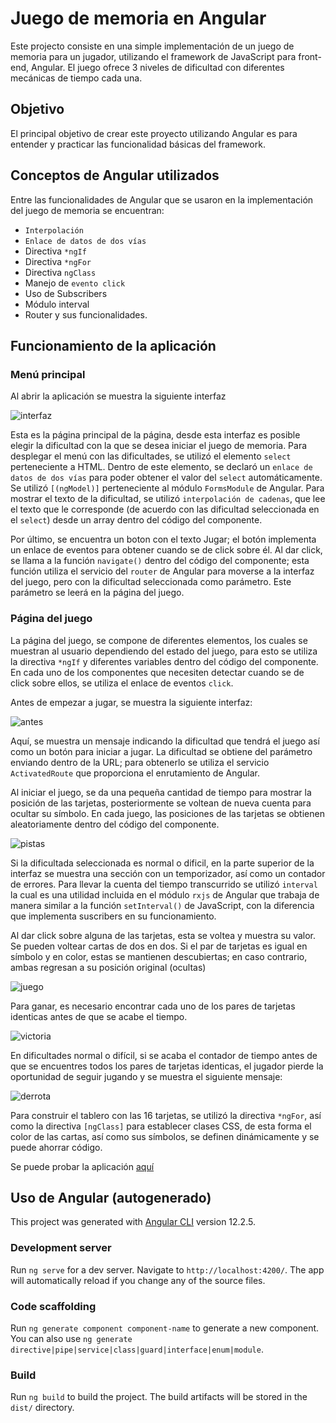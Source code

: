 # Juego de memoria en Angular

Este projecto consiste en una simple implementación de un juego de memoria para un jugador, utilizando el framework de JavaScript para front-end, Angular. El juego ofrece 3 niveles de dificultad con diferentes mecánicas de tiempo cada una. 

## Objetivo

El principal objetivo de crear este proyecto utilizando Angular es para entender y practicar las funcionalidad básicas del framework. 

## Conceptos de Angular utilizados

Entre las funcionalidades de Angular que se usaron en la implementación del juego de memoria se encuentran:

- ``Interpolación``
- `Enlace de datos de dos vías`
- Directiva ``*ngIf``
- Directiva ``*ngFor``
- Directiva ``ngClass``
- Manejo de ``evento click``
- Uso de Subscribers
- Módulo interval
- Router y sus funcionalidades. 

## Funcionamiento de la aplicación

### Menú principal

Al abrir la aplicación se muestra la siguiente interfaz

![interfaz](src/assets/readme/interfaz.png "Interfaz")

Esta es la página principal de la página, desde esta interfaz es posible elegir la dificultad con la que se desea iniciar el juego de memoria. Para desplegar el menú con las dificultades, se utilizó el elemento `select` perteneciente a HTML. Dentro de este elemento, se declaró un ``enlace de datos de dos vías`` para poder obtener el valor del `select` automáticamente. Se utilizó ``[(ngModel)]`` perteneciente al módulo ``FormsModule`` de Angular. Para mostrar el texto de la dificultad, se utilizó `interpolación de cadenas`, que lee el texto que le corresponde (de acuerdo con las dificultad seleccionada en el `select`) desde un array dentro del código del componente.

Por último, se encuentra un boton con el texto Jugar; el botón implementa un enlace de eventos para obtener cuando se de click sobre él. Al dar click, se llama a la función `navigate()` dentro del código del componente; esta función utiliza el servicio del `router` de Angular para moverse a la interfaz del juego, pero con la dificultad seleccionada como parámetro. Este parámetro se leerá en la página del juego. 

### Página del juego

La página del juego, se compone de diferentes elementos, los cuales se muestran al usuario dependiendo del estado del juego, para esto se utiliza la directiva `*ngIf` y diferentes variables dentro del código del componente. En cada uno de los componentes que necesiten detectar cuando se de click sobre ellos, se utiliza el enlace de eventos `click`.

Antes de empezar a jugar, se muestra la siguiente interfaz:

![antes](src/assets/readme/antes.png "antes de empezar")

Aquí, se muestra un mensaje indicando la dificultad que tendrá el juego así como un botón para iniciar a jugar. La dificultad se obtiene del parámetro enviando dentro de la URL; para obtenerlo se utiliza el servicio `ActivatedRoute` que proporciona el enrutamiento de Angular.

Al iniciar el juego, se da una pequeña cantidad de tiempo para mostrar la posición de las tarjetas, posteriormente se voltean de nueva cuenta para ocultar su símbolo. En cada juego, las posiciones de las tarjetas se obtienen aleatoriamente dentro del código del componente.

![pistas](src/assets/readme/pistas.png "Pistas")

Si la dificultada seleccionada es normal o dificil, en la parte superior de la interfaz se muestra una sección con un temporizador, así como un contador de errores. Para llevar la cuenta del tiempo transcurrido se utilizó `interval` la cual es una utilidad incluida en el módulo `rxjs` de Angular que trabaja de manera similar a la función `setInterval()` de JavaScript, con la diferencia que implementa suscribers en su funcionamiento.

Al dar click sobre alguna de las tarjetas, esta se voltea y muestra su valor. Se pueden voltear cartas de dos en dos. Si el par de tarjetas es igual en símbolo y en color, estas se mantienen descubiertas; en caso contrario, ambas regresan a su posición original (ocultas)

![juego](src/assets/readme/juego.png "Juego")

Para ganar, es necesario encontrar cada uno de los pares de tarjetas identicas antes de que se acabe el tiempo.

![victoria](src/assets/readme/victoria.png "Victoria")

En dificultades normal o difícil, si se acaba el contador de tiempo antes de que se encuentres todos los pares de tarjetas identicas, el jugador pierde la oportunidad de seguir jugando y se muestra el siguiente mensaje:

![derrota](src/assets/readme/derrota.png "Derrota")

Para construir el tablero con las 16 tarjetas, se utilizó la directiva `*ngFor`, así como la directiva `[ngClass]` para establecer clases CSS, de esta forma el color de las cartas, así como sus símbolos, se definen dinámicamente y se puede ahorrar código.

Se puede probar la aplicación [aquí](https://abiudsal.github.io/memory-game/)

## Uso de Angular (autogenerado)

This project was generated with [Angular CLI](https://github.com/angular/angular-cli) version 12.2.5.

### Development server

Run `ng serve` for a dev server. Navigate to `http://localhost:4200/`. The app will automatically reload if you change any of the source files.

### Code scaffolding

Run `ng generate component component-name` to generate a new component. You can also use `ng generate directive|pipe|service|class|guard|interface|enum|module`.

### Build

Run `ng build` to build the project. The build artifacts will be stored in the `dist/` directory.


